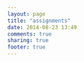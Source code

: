 ```yaml
---
layout: page
title: "assignments"
date: 2014-08-23 13:49
comments: true
sharing: true
footer: true
---
```

